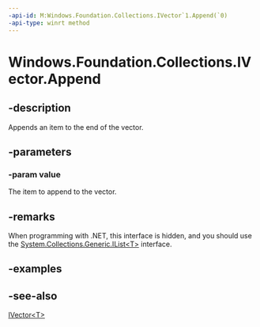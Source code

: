 ```yaml
---
-api-id: M:Windows.Foundation.Collections.IVector`1.Append(`0)
-api-type: winrt method
---
```


<!-- Method syntax
public void Append(T value)
-->

# Windows.Foundation.Collections.IVector<T>.Append

## -description
Appends an item to the end of the vector.

## -parameters
### -param value
The item to append to the vector.

## -remarks
When programming with .NET, this interface is hidden, and you should use the [System.Collections.Generic.IList\<T\>](/dotnet/api/system.collections.generic.ilist-1) interface.

## -examples

## -see-also
[IVector&lt;T&gt;](ivector_1.md)